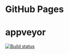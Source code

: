 # GitHub Pages


# appveyor

[![Build status](https://ci.appveyor.com/api/projects/status/cl25str7f093fwnh?svg=true)](https://ci.appveyor.com/project/Volivanmail/ahj-5-html-forms)




